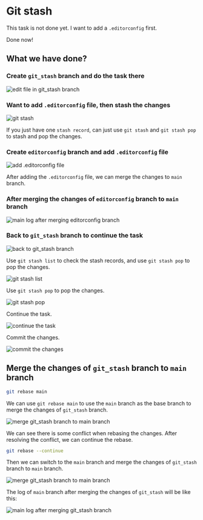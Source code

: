 # Git stash

This task is not done yet. I want to add a `.editorconfig` first.

Done now!

## What we have done?

### Create `git_stash` branch and do the task there

![edit file in git_stash branch](./img/git_stash/git_stash_branch_edit_file.png)

### Want to add `.editorconfig` file, then stash the changes

![git stash](./img/git_stash/git_stash_push.png)

If you just have one `stash record`, can just use `git stash` and `git stash pop` to stash and pop the changes.

### Create `editorconfig` branch and add `.editorconfig` file

![add .editorconfig file](./img/git_stash/add_editorconfig.png)

After adding the `.editorconfig` file, we can merge the changes to `main` branch.

### After merging the changes of `editorconfig` branch to `main` branch

![main log after merging editorconfig branch](./img/git_stash/main_branch_log_after_merge_editorconfig.png)


### Back to `git_stash` branch to continue the task

![back to git_stash branch](./img/git_stash/back_to_stash_branch.png)

Use `git stash list` to check the stash records, and use `git stash pop` to pop the changes.

![git stash list](./img/git_stash/git_stash_list.png)

Use `git stash pop` to pop the changes.

![git stash pop](./img/git_stash/git_stash_pop.png)

Continue the task.

![continue the task](./img/git_stash/finish_undone_task.png)

Commit the changes.

![commit the changes](./img/git_stash/commit_stash_demo.png)


## Merge the changes of `git_stash` branch to `main` branch

```bash
git rebase main
```

We can use `git rebase main` to use the `main` branch as the base branch to merge the changes of `git_stash` branch.

![merge git_stash branch to main branch](./img/git_stash/rebase_main.png)

We can see there is some conflict when rebasing the changes. After resolving the conflict, we can continue the rebase.

```bash
git rebase --continue
```

Then we can switch to the `main` branch and merge the changes of `git_stash` branch to `main` branch.

![merge git_stash branch to main branch](./img/git_stash/merge_git_stash_branch_to_main.png)

The log of `main` branch after merging the changes of `git_stash`  will be like this:

![main log after merging git_stash branch](./img/git_stash/main_log_after_merging_git_stash.png)
